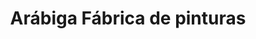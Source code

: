 ---
title: "Arábiga Fábrica de pinturas"
url: /colima/arabiga-fabrica-de-pinturas/
shop: pintura
---